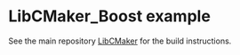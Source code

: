 # LibCMaker_Boost example

See the main repository [LibCMaker](https://github.com/LibCMaker/LibCMaker) for the build instructions.
